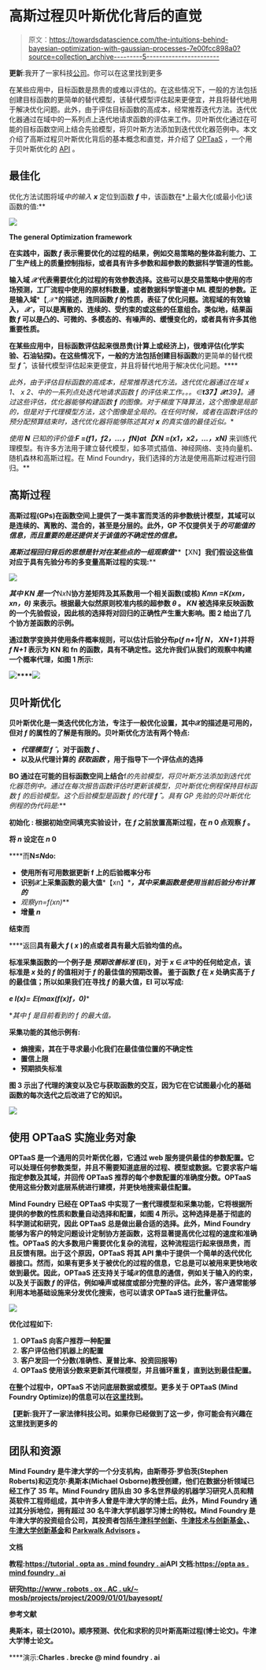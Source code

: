 # 高斯过程贝叶斯优化背后的直觉

> 原文：<https://towardsdatascience.com/the-intuitions-behind-bayesian-optimization-with-gaussian-processes-7e00fcc898a0?source=collection_archive---------5----------------------->

**更新**:我开了一家科技[公司](http://www.legislate.tech/)。你可以在这里找到更多

在某些应用中，目标函数是昂贵的或难以评估的。在这些情况下，一般的方法包括创建目标函数的更简单的替代模型，该替代模型评估起来更便宜，并且将替代地用于解决优化问题。此外，由于评估目标函数的高成本，经常推荐迭代方法。迭代优化器通过在域中的一系列点上迭代地请求函数的评估来工作。贝叶斯优化通过在可能的目标函数空间上结合先验模型，将贝叶斯方法添加到迭代优化器范例中。本文介绍了高斯过程贝叶斯优化背后的基本概念和直觉，并介绍了 [OPTaaS](https://mindfoundry.ai/optaas) ，一个用于贝叶斯优化的 [API](https://optaas.mindfoundry.ai) 。

## 最佳化

优化方法试图将域*中的输入 ***x**** 定位到函数 ***f*** 中，该函数在*上最大化(或最小化)该函数的值:**

**![](img/d8e291939777f7c8ed867e378a71ad8b.png)**

**The general Optimization framework**

**在实践中，函数 *f* 表示需要优化的过程的结果，例如交易策略的整体盈利能力、工厂生产线上的质量控制指标，或者具有许多参数和超参数的数据科学管道的性能。**

**输入域 ***𝒳*** 代表需要优化的过程的有效参数选择。这些可以是交易策略中使用的市场预测，工厂流程中使用的原材料数量，或者数据科学管道中 ML 模型的参数。正是输入域***【,𝒳***的描述，连同函数 ***f*** 的性质，表征了优化问题。流程域的有效输入， ***𝒳*** ，可以是离散的、连续的、受约束的或这些的任意组合。类似地，结果函数 ***f*** 可以是凸的、可微的、多模态的、有噪声的、缓慢变化的，或者具有许多其他重要性质。**

**在某些应用中，目标函数评估起来很昂贵(计算上或经济上)，很难评估(化学实验、石油钻探)。在这些情况下，一般的方法包括创建目标函数**的更简单的替代模型 ***f ̂*** ，该替代模型评估起来更便宜，并且将替代地用于解决优化问题。****

**此外，由于评估目标函数的高成本，经常推荐迭代方法。迭代优化器通过在域 *x* 1、 *x* 2、*中的一系列点处迭代地请求函数 *f* 的评估来工作。。。∈**t37】𝒳***t39】。通过这些评估，优化器能够构建函数 ***f*** 的图像。对于梯度下降算法，这个图像是局部的，但是对于代理模型方法，这个图像是全局的。在任何时候，或者在函数评估的预分配预算结束时，迭代优化器将能够陈述其对 ***x**** 的真实值的最佳近似。**

*使用 ***N*** 已知的评价值*:***F =(f1，f2，…，fN)***at***【XN =(x1，x2，…，xN)*** 来训练代理模型。有许多方法用于建立替代模型，如多项式插值、神经网络、支持向量机、随机森林和高斯过程。在 Mind Foundry，我们选择的方法是使用高斯过程进行回归。**

## **高斯过程**

**高斯过程(GPs)在函数空间上提供了一类丰富而灵活的非参数统计模型，其域可以是连续的、离散的、混合的，甚至是分层的。此外，GP 不仅提供关于*的可能值的信息，而且重要的是还提供关于该值的不确定性的信息。***

***高斯过程回归背后的思想是针对在某些点的一组观察值*****【XN】****我们假设这些值对应于具有先验分布的多变量高斯过程的实现:******

***![](img/3de89acd6088af69d0e53ee1d323d7de.png)***

***其中 ***KN*** 是一个***N*x*N****协方差矩阵及其系数用一个相关函数(或核) ***Kmn =K(xm，xn，θ)*** 来表示。根据最大似然原则校准内核的超参数 ***θ*** 。 ***KN*** 被选择来反映函数的一个先验假设，因此核的选择将对回归的正确性产生重大影响。图 2 给出了几个协方差函数的示例。****

**通过数学变换并使用条件概率规则，可以估计后验分布*p*(*f n+1*|*f N*， *XN+1* )并将 ***f ̂N+1*** 表示为 KN 和 fn 的函数，具有不确定性。这允许我们从我们的观察中构建一个概率代理，如图 1 所示:**

**![](img/8e662abd538cc71bbc02ef4cf0c082ab.png)****![](img/5e11671859fd1440088bc76c360cf1cc.png)**

## **贝叶斯优化**

**贝叶斯优化是一类迭代优化方法，专注于一般优化设置，其中𝒳的描述是可用的，但对 *f* 的属性的了解是有限的。贝叶斯优化方法有两个特点:**

*   *****代理模型 f ̂*** ，对于函数 *f* 、**
*   **以及从代理计算的 ***获取函数*** ，用于指导下一个评估点的选择**

**BO 通过在可能的目标函数空间上结合**f*的先验模型，将贝叶斯方法添加到迭代优化器范例中。通过在每次报告函数评估时更新该模型，贝叶斯优化例程保持目标函数 *f* 的后验模型。这个后验模型是函数 *f* 的代理 ***f ̂*** 。具有 GP 先验的贝叶斯优化例程的伪代码是:***

****初始化** :
根据初始空间填充实验设计，在 *f* 之前放置高斯过程，在 *n* 0 点观察 *f* 。**

**将 *n* 设定在 *n* 0**

****而**N≤*N*do:**

*   **使用所有可用数据更新 f 上的后验概率分布**
*   **识别𝒳上采集函数的最大值***【xn】****，其中采集函数是使用当前后验分布计算的***
*   ***观察*yn*=*f*(*xn*)***
*   **增量 *n***

****结束而****

****返回**具有最大 *f* ( *x* )的点或者具有最大后验均值的点。**

**标准采集函数的一个例子是 ***预期改善标准*** (EI)，对于 *x* ∈ 𝒳中的任何给定点，该标准是 *x* 处的 *f* 的值相对于 ***f*** 的最佳值的预期改善。 鉴于函数 ***f*** 在 *x* 处确实高于 ***f*** 的最佳值；所以如果我们在寻找 ***f*** 的最大值，EI 可以写成:**

*****e I*(*x*)= 𝔼(max(*f*(*x*)*f**，0)****

**其中 *f* *是目前看到的 *f* 的最大值。**

**采集功能的其他示例有:**

*   **熵搜索，其在于寻求最小化我们在最佳值位置的不确定性**
*   **置信上限**
*   **预期损失标准**

**图 3 示出了代理的演变以及它与获取函数的交互，因为它在它试图最小化的基础函数的每次迭代之后改进了它的知识。**

**![](img/b2d125b905966e813977c44c90365d2b.png)**

## **使用 OPTaaS 实施业务对象**

**OPTaaS 是一个通用的贝叶斯优化器，它通过 web 服务提供最佳的参数配置。它可以处理任何参数类型，并且不需要知道底层的过程、模型或数据。它要求客户端指定参数及其域，并回传 OPTaaS 推荐的每个参数配置的准确度分数。OPTaaS 使用这些分数对底层系统进行建模，并更快地搜索最佳配置。**

**Mind Foundry 已经在 OPTaaS 中实现了一套代理模型和采集功能，它将根据所提供的参数的性质和数量自动选择和配置，如图 4 所示。这种选择是基于彻底的科学测试和研究，因此 OPTaaS 总是做出最合适的选择。此外，Mind Foundry 能够为客户的特定问题设计定制协方差函数，这将显著提高优化过程的速度和准确性。OPTaaS 的大多数用户需要优化复杂的流程，这种流程运行起来很昂贵，而且反馈有限。出于这个原因，OPTaaS 将其 API 集中于提供一个简单的迭代优化器接口。然而，如果有更多关于被优化的过程的信息，它总是可以被用来更快地收敛到最优。因此，OPTaaS 还支持关于域𝒳的信息的通信，例如关于输入的约束，以及关于函数 *f* 的评估，例如噪声或梯度或部分完整的评估。此外，客户通常能够利用本地基础设施来分发优化搜索，也可以请求 OPTaaS 进行批量评估。**

**![](img/a414c612fee7ac3753fcc1e4aa08fc3b.png)**

**优化过程如下:**

1.  **OPTaaS 向客户推荐一种配置**
2.  **客户评估他们机器上的配置**
3.  **客户发回一个分数(准确性、夏普比率、投资回报等)**
4.  **OPTaaS 使用该分数来更新其代理模型，并且循环重复，直到达到最佳配置。**

**在整个过程中，OPTaaS 不访问底层数据或模型。更多关于 OPTaaS (Mind Foundry Optimize)的信息可以在[这里](https://www.mindfoundry.ai/mind-foundry-optimize)找到。**

**【**更新**:我开了一家法律科技公司。如果你已经做到了这一步，你可能会有兴趣在这里找到更多的**

## **团队和资源**

**Mind Foundry 是牛津大学的一个分支机构，由斯蒂芬·罗伯茨(Stephen Roberts)和迈克尔·奥斯本(Michael Osborne)教授创建，他们在数据分析领域已经工作了 35 年。Mind Foundry 团队由 30 多名世界级的机器学习研究人员和精英软件工程师组成，其中许多人曾是牛津大学的博士后。此外，Mind Foundry 通过其分拆地位，拥有超过 30 名牛津大学机器学习博士的特权。Mind Foundry 是牛津大学的投资组合公司，其投资者包括[牛津科学创新](https://www.oxfordsciencesinnovation.com)、[牛津技术与创新基金、](http://www.oxfordtechnology.com)、[牛津大学创新基金](https://innovation.ox.ac.uk/award-details/university-oxford-isis-fund-uoif/)和 [Parkwalk Advisors](http://parkwalkadvisors.com) 。**

****文档****

**教程:[https://tutorial . opta as . mind foundry . ai](https://tutorial.optaas.mindfoundry.ai)API 文档:[https://opta as . mind foundry . ai](https://optaas.mindfoundry.ai)**

****研究**[http://www . robots . ox . AC . uk/~ mosb/projects/project/2009/01/01/bayesopt/](http://www.robots.ox.ac.uk/~mosb/projects/project/2009/01/01/bayesopt/)**

****参考文献****

**奥斯本，硕士(2010)。顺序预测、优化和求积的贝叶斯高斯过程(博士论文)。牛津大学博士论文。**

****演示:**Charles . brecke @ mind foundry . ai**